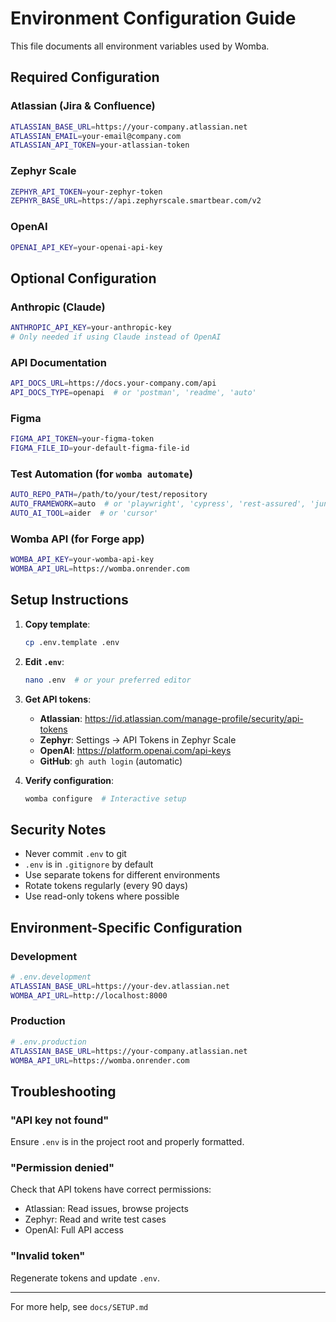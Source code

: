 # Environment Configuration Guide

This file documents all environment variables used by Womba.

## Required Configuration

### Atlassian (Jira & Confluence)
```bash
ATLASSIAN_BASE_URL=https://your-company.atlassian.net
ATLASSIAN_EMAIL=your-email@company.com
ATLASSIAN_API_TOKEN=your-atlassian-token
```

### Zephyr Scale
```bash
ZEPHYR_API_TOKEN=your-zephyr-token
ZEPHYR_BASE_URL=https://api.zephyrscale.smartbear.com/v2
```

### OpenAI
```bash
OPENAI_API_KEY=your-openai-api-key
```

## Optional Configuration


### Anthropic (Claude)
```bash
ANTHROPIC_API_KEY=your-anthropic-key
# Only needed if using Claude instead of OpenAI
```

### API Documentation
```bash
API_DOCS_URL=https://docs.your-company.com/api
API_DOCS_TYPE=openapi  # or 'postman', 'readme', 'auto'
```

### Figma
```bash
FIGMA_API_TOKEN=your-figma-token
FIGMA_FILE_ID=your-default-figma-file-id
```

### Test Automation (for `womba automate`)
```bash
AUTO_REPO_PATH=/path/to/your/test/repository
AUTO_FRAMEWORK=auto  # or 'playwright', 'cypress', 'rest-assured', 'junit', 'pytest'
AUTO_AI_TOOL=aider  # or 'cursor'
```

### Womba API (for Forge app)
```bash
WOMBA_API_KEY=your-womba-api-key
WOMBA_API_URL=https://womba.onrender.com
```

## Setup Instructions

1. **Copy template**:
   ```bash
   cp .env.template .env
   ```

2. **Edit `.env`**:
   ```bash
   nano .env  # or your preferred editor
   ```

3. **Get API tokens**:
   - **Atlassian**: https://id.atlassian.com/manage-profile/security/api-tokens
   - **Zephyr**: Settings → API Tokens in Zephyr Scale
   - **OpenAI**: https://platform.openai.com/api-keys
   - **GitHub**: `gh auth login` (automatic)

4. **Verify configuration**:
   ```bash
   womba configure  # Interactive setup
   ```

## Security Notes

- Never commit `.env` to git
- `.env` is in `.gitignore` by default
- Use separate tokens for different environments
- Rotate tokens regularly (every 90 days)
- Use read-only tokens where possible

## Environment-Specific Configuration

### Development
```bash
# .env.development
ATLASSIAN_BASE_URL=https://your-dev.atlassian.net
WOMBA_API_URL=http://localhost:8000
```

### Production
```bash
# .env.production
ATLASSIAN_BASE_URL=https://your-company.atlassian.net
WOMBA_API_URL=https://womba.onrender.com
```

## Troubleshooting

### "API key not found"
Ensure `.env` is in the project root and properly formatted.

### "Permission denied"
Check that API tokens have correct permissions:
- Atlassian: Read issues, browse projects
- Zephyr: Read and write test cases
- OpenAI: Full API access

### "Invalid token"
Regenerate tokens and update `.env`.

---

For more help, see `docs/SETUP.md`

